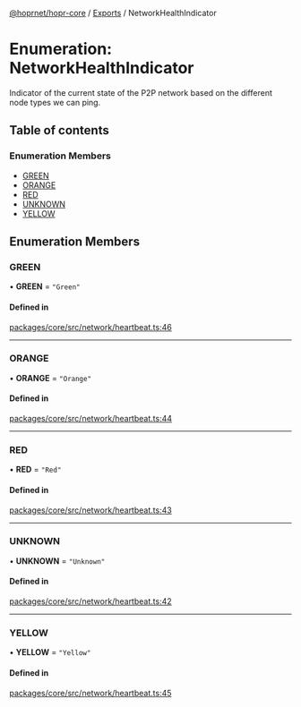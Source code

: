 [@hoprnet/hopr-core](../README.md) / [Exports](../modules.md) / NetworkHealthIndicator

# Enumeration: NetworkHealthIndicator

Indicator of the current state of the P2P network
based on the different node types we can ping.

## Table of contents

### Enumeration Members

- [GREEN](NetworkHealthIndicator.md#green)
- [ORANGE](NetworkHealthIndicator.md#orange)
- [RED](NetworkHealthIndicator.md#red)
- [UNKNOWN](NetworkHealthIndicator.md#unknown)
- [YELLOW](NetworkHealthIndicator.md#yellow)

## Enumeration Members

### GREEN

• **GREEN** = ``"Green"``

#### Defined in

[packages/core/src/network/heartbeat.ts:46](https://github.com/hoprnet/hoprnet/blob/master/packages/core/src/network/heartbeat.ts#L46)

___

### ORANGE

• **ORANGE** = ``"Orange"``

#### Defined in

[packages/core/src/network/heartbeat.ts:44](https://github.com/hoprnet/hoprnet/blob/master/packages/core/src/network/heartbeat.ts#L44)

___

### RED

• **RED** = ``"Red"``

#### Defined in

[packages/core/src/network/heartbeat.ts:43](https://github.com/hoprnet/hoprnet/blob/master/packages/core/src/network/heartbeat.ts#L43)

___

### UNKNOWN

• **UNKNOWN** = ``"Unknown"``

#### Defined in

[packages/core/src/network/heartbeat.ts:42](https://github.com/hoprnet/hoprnet/blob/master/packages/core/src/network/heartbeat.ts#L42)

___

### YELLOW

• **YELLOW** = ``"Yellow"``

#### Defined in

[packages/core/src/network/heartbeat.ts:45](https://github.com/hoprnet/hoprnet/blob/master/packages/core/src/network/heartbeat.ts#L45)
